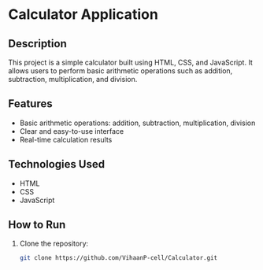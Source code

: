 # Calculator Application

## Description
This project is a simple calculator built using HTML, CSS, and JavaScript. It allows users to perform basic arithmetic operations such as addition, subtraction, multiplication, and division.

## Features
- Basic arithmetic operations: addition, subtraction, multiplication, division
- Clear and easy-to-use interface
- Real-time calculation results

## Technologies Used
- HTML
- CSS
- JavaScript

## How to Run
1. Clone the repository:
   ```bash
   git clone https://github.com/VihaanP-cell/Calculator.git
